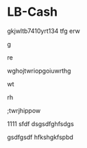 # LB-Cash
gkjwltb7410yrt134
tfg
erw

g

re

wghojtwriopgoiuwrthg

wt

rh

;twrjhippow

1111
sfdf
dsgsdfghfsdgs

gsdfgsdf
hfkshgkfspbd
